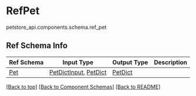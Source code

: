 # RefPet
petstore_api.components.schema.ref_pet

## Ref Schema Info
Ref Schema | Input Type | Output Type | Description
---------- | ---------- | ----------- | ------------
[Pet](pet.md) | [PetDictInput](#petdictinput), [PetDict](#petdict) | [PetDict](#petdict) |

[[Back to top]](#top) [[Back to Component Schemas]](../../../README.md#Component-Schemas) [[Back to README]](../../../README.md)
